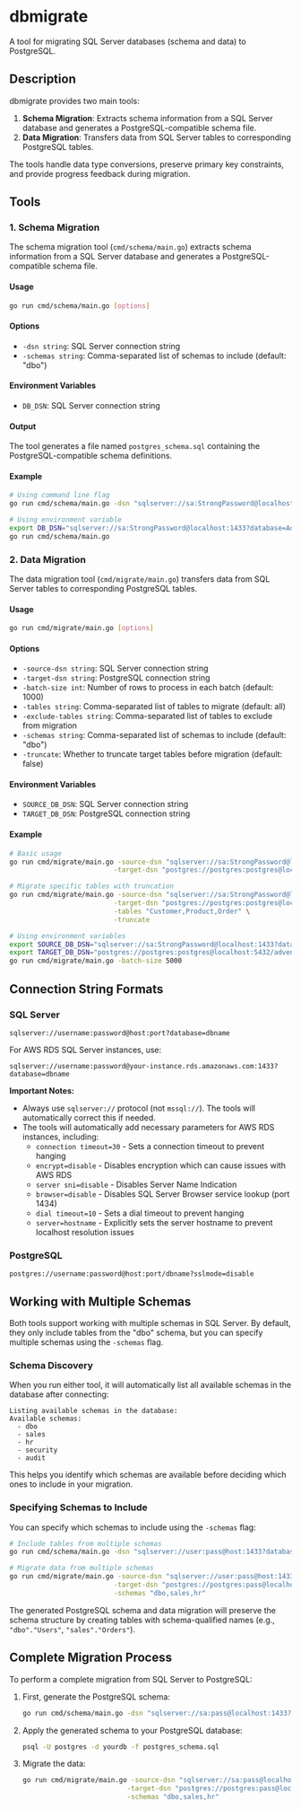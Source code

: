 # dbmigrate

A tool for migrating SQL Server databases (schema and data) to PostgreSQL.

## Description

dbmigrate provides two main tools:

1. **Schema Migration**: Extracts schema information from a SQL Server database and generates a PostgreSQL-compatible schema file.
2. **Data Migration**: Transfers data from SQL Server tables to corresponding PostgreSQL tables.

The tools handle data type conversions, preserve primary key constraints, and provide progress feedback during migration.

## Tools

### 1. Schema Migration

The schema migration tool (`cmd/schema/main.go`) extracts schema information from a SQL Server database and generates a PostgreSQL-compatible schema file.

#### Usage

```bash
go run cmd/schema/main.go [options]
```

#### Options

- `-dsn string`: SQL Server connection string
- `-schemas string`: Comma-separated list of schemas to include (default: "dbo")

#### Environment Variables

- `DB_DSN`: SQL Server connection string

#### Output

The tool generates a file named `postgres_schema.sql` containing the PostgreSQL-compatible schema definitions.

#### Example

```bash
# Using command line flag
go run cmd/schema/main.go -dsn "sqlserver://sa:StrongPassword@localhost:1433?database=AdventureWorks"

# Using environment variable
export DB_DSN="sqlserver://sa:StrongPassword@localhost:1433?database=AdventureWorks"
go run cmd/schema/main.go
```

### 2. Data Migration

The data migration tool (`cmd/migrate/main.go`) transfers data from SQL Server tables to corresponding PostgreSQL tables.

#### Usage

```bash
go run cmd/migrate/main.go [options]
```

#### Options

- `-source-dsn string`: SQL Server connection string
- `-target-dsn string`: PostgreSQL connection string
- `-batch-size int`: Number of rows to process in each batch (default: 1000)
- `-tables string`: Comma-separated list of tables to migrate (default: all)
- `-exclude-tables string`: Comma-separated list of tables to exclude from migration
- `-schemas string`: Comma-separated list of schemas to include (default: "dbo")
- `-truncate`: Whether to truncate target tables before migration (default: false)

#### Environment Variables

- `SOURCE_DB_DSN`: SQL Server connection string
- `TARGET_DB_DSN`: PostgreSQL connection string

#### Example

```bash
# Basic usage
go run cmd/migrate/main.go -source-dsn "sqlserver://sa:StrongPassword@localhost:1433?database=AdventureWorks" \
                          -target-dsn "postgres://postgres:postgres@localhost:5432/adventureworks?sslmode=disable"

# Migrate specific tables with truncation
go run cmd/migrate/main.go -source-dsn "sqlserver://sa:StrongPassword@localhost:1433?database=AdventureWorks" \
                          -target-dsn "postgres://postgres:postgres@localhost:5432/adventureworks?sslmode=disable" \
                          -tables "Customer,Product,Order" \
                          -truncate

# Using environment variables
export SOURCE_DB_DSN="sqlserver://sa:StrongPassword@localhost:1433?database=AdventureWorks"
export TARGET_DB_DSN="postgres://postgres:postgres@localhost:5432/adventureworks?sslmode=disable"
go run cmd/migrate/main.go -batch-size 5000
```

## Connection String Formats

### SQL Server

```
sqlserver://username:password@host:port?database=dbname
```

For AWS RDS SQL Server instances, use:

```
sqlserver://username:password@your-instance.rds.amazonaws.com:1433?database=dbname
```

**Important Notes:**
- Always use `sqlserver://` protocol (not `mssql://`). The tools will automatically correct this if needed.
- The tools will automatically add necessary parameters for AWS RDS instances, including:
  - `connection timeout=30` - Sets a connection timeout to prevent hanging
  - `encrypt=disable` - Disables encryption which can cause issues with AWS RDS
  - `server sni=disable` - Disables Server Name Indication
  - `browser=disable` - Disables SQL Server Browser service lookup (port 1434)
  - `dial timeout=10` - Sets a dial timeout to prevent hanging
  - `server=hostname` - Explicitly sets the server hostname to prevent localhost resolution issues

### PostgreSQL

```
postgres://username:password@host:port/dbname?sslmode=disable
```

## Working with Multiple Schemas

Both tools support working with multiple schemas in SQL Server. By default, they only include tables from the "dbo" schema, but you can specify multiple schemas using the `-schemas` flag.

### Schema Discovery

When you run either tool, it will automatically list all available schemas in the database after connecting:

```
Listing available schemas in the database:
Available schemas:
  - dbo
  - sales
  - hr
  - security
  - audit
```

This helps you identify which schemas are available before deciding which ones to include in your migration.

### Specifying Schemas to Include

You can specify which schemas to include using the `-schemas` flag:

```bash
# Include tables from multiple schemas
go run cmd/schema/main.go -dsn "sqlserver://user:pass@host:1433?database=yourdb" -schemas "dbo,sales,hr"

# Migrate data from multiple schemas
go run cmd/migrate/main.go -source-dsn "sqlserver://user:pass@host:1433?database=yourdb" \
                          -target-dsn "postgres://postgres:pass@localhost:5432/yourdb?sslmode=disable" \
                          -schemas "dbo,sales,hr"
```

The generated PostgreSQL schema and data migration will preserve the schema structure by creating tables with schema-qualified names (e.g., `"dbo"."Users"`, `"sales"."Orders"`).

## Complete Migration Process

To perform a complete migration from SQL Server to PostgreSQL:

1. First, generate the PostgreSQL schema:
   ```bash
   go run cmd/schema/main.go -dsn "sqlserver://sa:pass@localhost:1433?database=yourdb" -schemas "dbo,sales,hr"
   ```

2. Apply the generated schema to your PostgreSQL database:
   ```bash
   psql -U postgres -d yourdb -f postgres_schema.sql
   ```

3. Migrate the data:
   ```bash
   go run cmd/migrate/main.go -source-dsn "sqlserver://sa:pass@localhost:1433?database=yourdb" \
                             -target-dsn "postgres://postgres:pass@localhost:5432/yourdb?sslmode=disable" \
                             -schemas "dbo,sales,hr"
   ```
